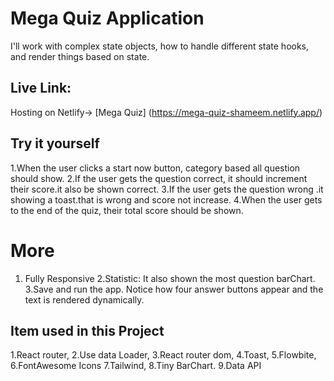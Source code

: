 # Mega Quiz Application
I'll work with complex state objects, how to handle different state hooks, and render things based on state.

## Live Link: 
 Hosting on Netlify-> [Mega Quiz] (https://mega-quiz-shameem.netlify.app/)

## Try it yourself 
1.When the user clicks a start now button, category based all question should show.
2.If the user gets the question correct, it should increment their score.it also be shown correct.
3.If the user gets the question wrong .it showing a toast.that is wrong and score not increase.
4.When the user gets to the end of the quiz, their total score should be shown.

# More
1. Fully Responsive
2.Statistic: It also shown the most question barChart.
3.Save and run the app. Notice how four answer buttons appear and the text is rendered dynamically.

## Item used in this Project
1.React router,
2.Use data Loader,
3.React router dom,
4.Toast,
5.Flowbite,
6.FontAwesome Icons
7.Tailwind,
8.Tiny BarChart.
9.Data API